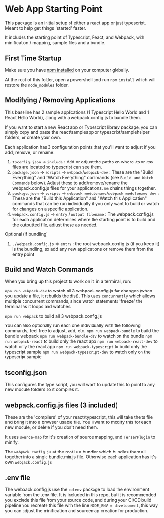 # Web App Starting Point
This package is an initial setup of either a react app or just typescript.  Meant to help get things 'started' faster.

It includes the starting point of Typescript, React, and Webpack, with minification / mapping, sample files and a bundle.

## First Time Startup
Make sure you have [npm installed](https://www.npmjs.com/get-npm) on your computer globally.

At the root of this folder, open a powershell and run `npm install` which will restore the `node_modules` folder.

## Modifying / Removing Applications
This baseline has 2 sample applications (1 Typescript Hello World and 1 React Hello World), along with a webpack.config.js to bundle them.

If you want to start a new React app or Typescript library package, you can simply copy and paste the react/sampleapp or typescript/samplehelper folders, or create your own.

Each application has 3 configuration points that you'll want to adjust if you add, remove, or rename:

1. `tsconfig.json` => `include` : Add or adjust the paths on where .ts or .tsx files are located so typescript can see them.
1. `package.json` => `scripts` => `webpack`/`webpack-dev` : These are the "Build Everything" and "Watch Everything" commands (see `Build and Watch Commands` below).  Adjust these to add/remove/rename the webpack.config.js files for your applications.  `&&` chains things together.
1. `package.json` => `scripts` => `webpack-modulename`/`webpack-modulename-dev` : These are the "Build this Application" and "Watch this Application" commands that can be run individually if you only want to build or watch for changes on a specific application.
1. `webpack.config.js` => `entry` / `output filename` : The webpack.config.js for each application determines where the starting point is to build and the outputted file, adjust these as needed.

Optional (if bundling)
1. `./webpack.config.js` => `entry` : the root webpack.config.js (if you keep it) is the bundling, so add any new applications or remove them from the entry point


## Build and Watch Commands
When you bring up this project to work on it, in a terminal, run:

`npm run webpack-dev` to watch all 3 webpack.config.js for changes (when you update a file, it rebuilds the dist).  This uses `concurrently` which allows multiple concurrent commands, since watch statements 'freeze' the terminal as it loops and watches.

`npm run webpack` to build all 3 webpack.config.js

You can also optionally run each one individually with the following commands, feel free to adjust, add, etc.
`npm run webpack-bundle` to build the bundle webpack
`npm run webpack-bundle-dev` to watch on the bundle
`npm run webpack-react` to build only the react app
`npm run webpack-react-dev` to watch only the react app
`npm run webpack-typescript` to build only the typescript sample
`npm run webpack-typescript-dev` to watch only on the typescript sample

## tsconfig.json
This configures the type script, you will want to update this to point to any new module folders so it compiles it.

## webpack.config.js files (3 included)
These are the 'compilers' of your react/typescript, this will take the ts file and bring it into a browser usable file.  You'll want to modify this for each new module, or delete if you don't need them.

It uses `source-map` for it's creation of source mapping, and `TerserPlugin` to minify.

The `webpack.config.js` at the root is a bundler which bundles them all together into a single bundle.min.js file.  Otherwise each application has it's own `webpack.config.js`

## .env file
The webpack.config.js use the `dotenv` package to load the environment variable from the .env file.  It is included in this repo, but it is recommended you exclude this file from your source code, and during your CI/CD build pipeline you recreate this file with the line `NODE_ENV = development`, this way you can adjust the minification and sourcemap creation for production.
